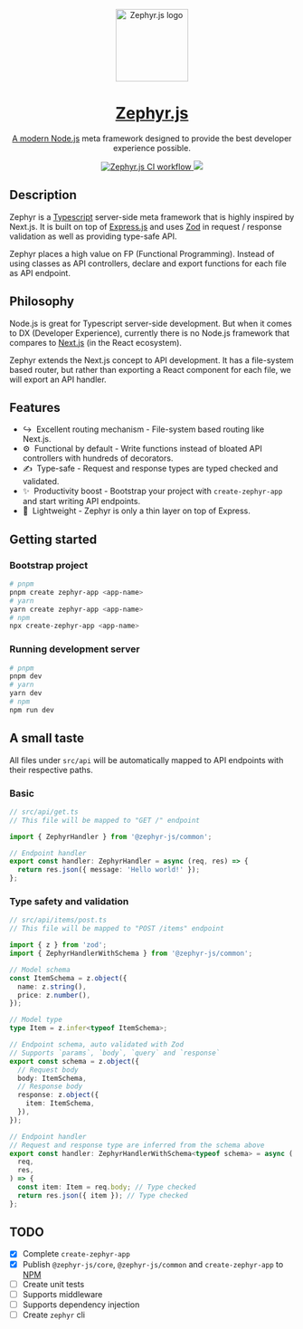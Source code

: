 <p align="center">
  <a href="https://github.com/zephyr-js/zephyr">
    <picture>
      <img src="https://user-images.githubusercontent.com/40446720/200107694-75fd7950-53ca-47c6-8cba-3e42a3c168f5.png" height="128" alt="Zephyr.js logo">
    </picture>
    <h1 align="center">Zephyr.js</h1>
    <p align="center">A modern <a href="http://nodejs.org" target="_blank">Node.js</a> meta framework designed to provide the best developer experience possible.
      <p align="center">
        <a href="https://github.com/zephyr-js/zephyr/actions/workflows/ci.yml">
          <img src="https://github.com/zephyr-js/zephyr/actions/workflows/ci.yml/badge.svg" alt="Zephyr.js CI workflow" />
        </a>
        <a href="https://codecov.io/gh/zephyr-js/zephyr">
          <img src="https://codecov.io/gh/zephyr-js/zephyr/branch/main/graph/badge.svg" />
        </a>
      </p>
    </p>
  </a>
</p>

## Description

Zephyr is a <a href="https://www.typescriptlang.org/" target="_blank">Typescript</a> server-side meta framework that is highly inspired by Next.js.
It is built on top of <a href="https://expressjs.com/" target="_blank">Express.js</a> and uses <a href="https://zod.dev/" target="_blank">Zod</a> in request / response validation as well as providing type-safe API.

Zephyr places a high value on FP (Functional Programming). Instead of using classes as API controllers, declare and export functions for each file as API endpoint.

## Philosophy

Node.js is great for Typescript server-side development.
But when it comes to DX (Developer Experience), currently there is no Node.js framework that compares to <a href="https://nextjs.org/" target="_blank">Next.js</a> (in the React ecosystem).

Zephyr extends the Next.js concept to API development.
It has a file-system based router, but rather than exporting a React component for each file, we will export an API handler.

## Features

- ↪️&nbsp; Excellent routing mechanism - File-system based routing like Next.js.
- ⚙️&nbsp; Functional by default - Write functions instead of bloated API controllers with hundreds of decorators.
- ✍️&nbsp; Type-safe - Request and response types are typed checked and validated.
- ✨&nbsp; Productivity boost - Bootstrap your project with `create-zephyr-app` and start writing API endpoints.
- 🍃&nbsp; Lightweight - Zephyr is only a thin layer on top of Express.

## Getting started

### Bootstrap project

```sh
# pnpm
pnpm create zephyr-app <app-name>
# yarn
yarn create zephyr-app <app-name>
# npm
npx create-zephyr-app <app-name>
```

### Running development server

```sh
# pnpm
pnpm dev
# yarn
yarn dev
# npm
npm run dev
```

## A small taste

All files under `src/api` will be automatically mapped to API endpoints with their respective paths.

### Basic

```typescript
// src/api/get.ts
// This file will be mapped to "GET /" endpoint

import { ZephyrHandler } from '@zephyr-js/common';

// Endpoint handler
export const handler: ZephyrHandler = async (req, res) => {
  return res.json({ message: 'Hello world!' });
};
```

### Type safety and validation

```typescript
// src/api/items/post.ts
// This file will be mapped to "POST /items" endpoint

import { z } from 'zod';
import { ZephyrHandlerWithSchema } from '@zephyr-js/common';

// Model schema
const ItemSchema = z.object({
  name: z.string(),
  price: z.number(),
});

// Model type
type Item = z.infer<typeof ItemSchema>;

// Endpoint schema, auto validated with Zod
// Supports `params`, `body`, `query` and `response`
export const schema = z.object({
  // Request body
  body: ItemSchema,
  // Response body
  response: z.object({
    item: ItemSchema,
  }),
});

// Endpoint handler
// Request and response type are inferred from the schema above
export const handler: ZephyrHandlerWithSchema<typeof schema> = async (
  req,
  res,
) => {
  const item: Item = req.body; // Type checked
  return res.json({ item }); // Type checked
};
```

## TODO

- [x] Complete `create-zephyr-app`
- [x] Publish `@zephyr-js/core`, `@zephyr-js/common` and `create-zephyr-app` to [NPM](https://www.npmjs.com/)
- [ ] Create unit tests
- [ ] Supports middleware
- [ ] Supports dependency injection
- [ ] Create `zephyr` cli
